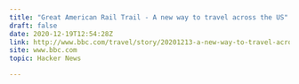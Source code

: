 ```yaml
---
title: "Great American Rail Trail - A new way to travel across the US"
draft: false
date: 2020-12-19T12:54:28Z
link: http://www.bbc.com/travel/story/20201213-a-new-way-to-travel-across-the-us?utm_medium=RSS&utm_source=hune
site: www.bbc.com
topic: Hacker News  

---
```

